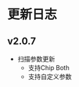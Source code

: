 # 更新日志

## v2.0.7 <Badge type="warning" text="2025-03-28" />
- 扫描参数更新
    - 支持Chip Both
    - 支持自定义参数
